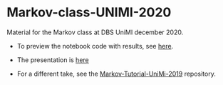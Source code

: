 # Markov-class-UNIMI-2020

Material for the Markov class at DBS UniMI december 2020.

* To preview the notebook code with results, see [here](https://htmlpreview.github.io/?https://github.com/giorginolab/Markov-Tutorial-UniMi-2020/blob/main/demo.html).

* The presentation is [here](markov_2020_r8.pdf) 

* For a different take, see the [Markov-Tutorial-UniMi-2019](https://github.com/giorginolab/Markov-Tutorial-UniMi-2019) repository.
